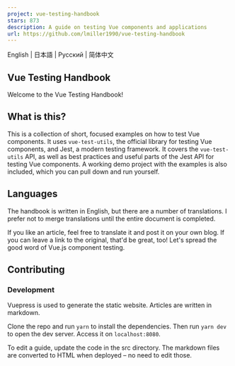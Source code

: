 ```yaml
---
project: vue-testing-handbook
stars: 873
description: A guide on testing Vue components and applications
url: https://github.com/lmiller1990/vue-testing-handbook
---
```


English | 日本語 | Русский | 简体中文

Vue Testing Handbook
--------------------

Welcome to the Vue Testing Handbook!

What is this?
-------------

This is a collection of short, focused examples on how to test Vue components. It uses `vue-test-utils`, the official library for testing Vue components, and Jest, a modern testing framework. It covers the `vue-test-utils` API, as well as best practices and useful parts of the Jest API for testing Vue components. A working demo project with the examples is also included, which you can pull down and run yourself.

Languages
---------

The handbook is written in English, but there are a number of translations. I prefer not to merge translations until the entire document is completed.

If you like an article, feel free to translate it and post it on your own blog. If you can leave a link to the original, that'd be great, too! Let's spread the good word of Vue.js component testing.

Contributing
------------

### Development

Vuepress is used to generate the static website. Articles are written in markdown.

Clone the repo and run `yarn` to install the dependencies. Then run `yarn dev` to open the dev server. Access it on `localhost:8080`.

To edit a guide, update the code in the src directory. The markdown files are converted to HTML when deployed – no need to edit those.
